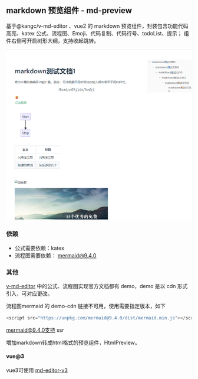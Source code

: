 ## markdown 预览组件 - md-preview

基于@kangc/v-md-editor 、vue2 的 markdown 预览组件，封装包含功能代码高亮、katex 公式、流程图、Emoji、代码复制、代码行号、todoList、提示；
组件右侧可开启树形大纲，支持收起跳转。

<img src="https://github.com/ZTrainWilliams/md-preview/blob/main/asset/view.jpg" alt="view">

### 依赖

- 公式需要依赖：katex
- 流程图需要依赖： mermaid@9.4.0

### 其他

[v-md-editor](http://ckang1229.gitee.io/vue-markdown-editor/zh/)
中的公式、流程图实现官方文档都有 demo，demo 是以 cdn 形式引入，可对应更改。

流程图mermaid 的 demo-cdn 链接不可用，使用需要指定版本，如下

```javascript
<script src="https://unpkg.com/mermaid@9.4.0/dist/mermaid.min.js"></script>
```

mermaid@9.4.0支持 ssr

增加markdown转成html格式的预览组件，HtmlPreview。


#### vue@3

vue3可使用 [md-editor-v3](https://imzbf.github.io/md-editor-v3/zh-CN/demo#%F0%9F%93%84%20%E7%9B%AE%E5%BD%95%E8%8E%B7%E5%8F%96%E4%B8%8E%E5%B1%95%E7%A4%BA)
